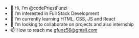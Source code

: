 - 👋 Hi, I’m @codePriestFunzi
- 👀 I’m interested in Full Stack Development
- 🌱 I’m currently learning HTML, CSS, JS and React
- 💞️ I’m looking to collaborate on projects and also internship
- 📫 How to reach me gfunz56@gmail.com

<!---
codePriestFunzi/codePriestFunzi is a ✨ special ✨ repository because its `README.md` (this file) appears on your GitHub profile.
You can click the Preview link to take a look at your changes.
--->

